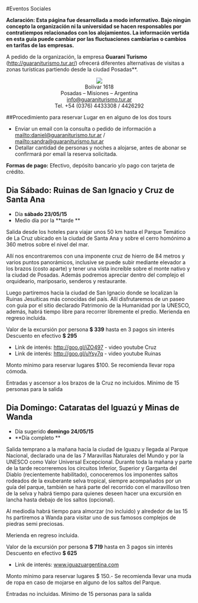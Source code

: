#Eventos Sociales

**Aclaración: Esta página fue desarrollada a modo informativo. Bajo ningún
concepto la organización ni la universidad se hacen
responsables por contratiempos relacionados con los alojamientos.
La información vertida en esta guía puede cambiar por las fluctuaciones
cambiarias o cambios en tarifas de las empresas.**

A pedido de la organización, la empresa
**Guarani Turismo** (<http://guaraniturismo.tur.ar/>) ofrecerá diferentes alternativas
de visitas a zonas turísticas partiendo desde la ciudad Posadas**.

<div style="text-align:center">
    <a href="http://guaraniturismo.tur.ar/" target="_blank">
        <img src ="https://github.com/scipy-latinamerica/scipyla2015/raw/master/hotels/imgs/guarani.png" />
    </a><br>
    Bolívar 1618<br>
    Posadas – Misiones – Argentina<br>
    <a href="mailto:info@guaraniturismo.tur.ar">info@guaraniturismo.tur.ar</a><br>
    Tel. +54 (0376) 4433308 / 4426292
</div>

##Procedimiento para reservar Lugar en en alguno de los dos tours

-   Enviar un email con la consulta o pedido de información a
    <mailto:daniel@guaraniturismo.tur.ar> /
    <mailto:sandra@guaraniturismo.tur.ar>
-   Detallar cantidad de personas y noches a alojarse, antes de abonar se
    confirmará por email la reserva solicitada.

**Formas de pago:** Efectivo, depósito bancario y/o pago con tarjeta de crédito.


## **Dia Sábado:** Ruinas de San Ignacio y Cruz de Santa Ana 

- Día **sábado 23/05/15**
- Medio día por la **tarde**

Salida desde los hoteles para viajar unos 50 km hasta el Parque Temático de La Cruz ubicado en la ciudad de Santa Ana y sobre el cerro homónimo a 360 metros sobre el nivel del mar.

Allí nos encontraremos con una imponente cruz de hierro de 84 metros y varios puntos panorámicos, inclusive se puede subir mediante elevador a los brazos (costo aparte) y tener una vista increíble sobre el monte nativo y la ciudad de Posadas.
Además podremos apreciar dentro del complejo el orquideario, mariposario, senderos y restaurante.

Luego partiremos hacia la ciudad de San Ignacio donde se localizan la Ruinas Jesuíticas más conocidas del país. Allí disfrutaremos de un paseo con guía por el sitio declarado Patrimonio de la Humanidad por la UNESCO, además, habrá tiempo libre para recorrer libremente el predio.
Merienda en regreso incluida.

Valor de la excursión por persona **$ 339** hasta en 3 pagos sin interés
Descuento en efectivo **$ 295**

- Link de interés: http://goo.gl/iZO497 - video youtube Cruz
- Link de interés: http://goo.gl/uYsy7q - video youtube Ruinas

Monto mínimo para reservar lugares $100. Se recomienda llevar ropa cómoda. 

Entradas y ascensor a los brazos de la Cruz no incluidos. Mínimo de 15 personas para la salida


## **Dia Domingo:** Cataratas del Iguazú y Minas de Wanda 

- Día sugerido **domingo 24/05/15**
- **Día completo**

Salida temprano a la mañana hacia la ciudad de Iguazu y llegada al Parque Nacional, declarado una de las 7 Maravillas Naturales del Mundo y por la UNESCO como Valor Universal Excepcional. Durante toda la mañana y parte de la tarde recorreremos los circuitos Inferior, Superior y Garganta del Diablo (recientemente habilitado), conoceremos los imponentes saltos rodeados de la exuberante selva tropical, siempre acompañados por un guía del parque, también se hará parte del recorrido con el maravilloso tren de la selva y habrá tiempo para quienes deseen hacer una excursión en lancha hasta debajo de los saltos (opcional).

Al mediodía habrá tiempo para almorzar (no incluido) y alrededor de las 15 hs partiremos a Wanda para visitar uno de sus famosos complejos de piedras semi preciosas.

Merienda en regreso incluida.

Valor de la excursión por persona **$ 719** hasta en 3 pagos sin interés
Descuento en efectivo **$ 625** 

- Link de interés: www.iguazuargentina.com

Monto mínimo para reservar lugares $ 150.-
Se recomienda llevar una muda de ropa en caso de mojarse en alguno de los saltos del Parque.

Entradas no incluidas. Mínimo de 15 personas para la salida
